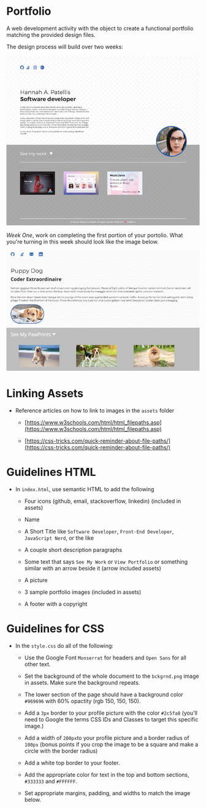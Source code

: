 # Portfolio

A web development activity with the object to create a functional portfolio matching the provided design files.   

The design process will build over two weeks: 

![portfolio](images/portfolio.png)

*Week One*, work on completing the first portion of your portolio. What you're turning in this week should look like the image below.

![partial portfolio](images/partial_port.png)


# Linking Assets

* Reference articles on how to link to images in the `assets` folder 

  * [https://www.w3schools.com/html/html_filepaths.asp](https://www.w3schools.com/html/html_filepaths.asp)

  * [https://css-tricks.com/quick-reminder-about-file-paths/](https://css-tricks.com/quick-reminder-about-file-paths/)

# Guidelines HTML

* In `index.html`, use semantic HTML to add the following

  * Four icons (github, email, stackoverflow, linkedin) (included in assets)

  * Name

  * A Short Title like `Software Developer`, `Front-End Developer`, `JavaScript Nerd`, or the like 

  * A couple short description paragraphs

  * Some text that says `See My Work` or `View Portfolio` or something similar with an arrow beside it (arrow included assets)

  * A picture 

  * 3 sample portfolio images (included in assets)

  * A footer with a copyright

# Guidelines for CSS

* In the `style.css` do all of the following:

  * Use the Google Font `Monserrat` for headers and `Open Sans` for all other text.

  * Set the background of the whole document to the `bckgrnd.png` image in assets. Make sure the background repeats.

  * The lower section of the page should have a background color `#969696` with 60% opactity (rgb 150, 150, 150). 

  * Add a `3px` border to your profile picture with the color `#2c5fa8` (you'll need to Google the terms CSS IDs and Classes to target this specific image.)

  * Add a width of `200px`to your profile picture and a border radius of `100px` (bonus points if you crop the image to be a square and make a circle with the border radius) 

  * Add a white top border to your footer.

  * Add the appropriate color for text in the top and bottom sections, `#333333` and `#FFFFFF`. 

  * Set appropriate margins, padding, and widths to match the image below.